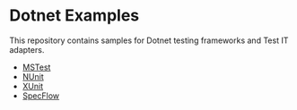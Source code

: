 # Dotnet Examples

This repository contains samples for Dotnet testing frameworks and Test IT adapters.

* [MSTest](https://github.com/testit-tms/dotnet-examples/tree/main/MsTest)
* [NUnit](https://github.com/testit-tms/dotnet-examples/tree/main/NUnitTests)
* [XUnit](https://github.com/testit-tms/dotnet-examples/tree/main/XUnitTests)
* [SpecFlow](https://github.com/testit-tms/dotnet-examples/tree/main/SpecFlowTests)
